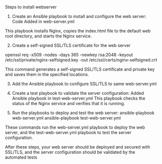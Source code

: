 Steps to install webserver 

1. Create an Ansible playbook to install and configure the web server:
Code Added in web-server.yml

This playbook installs Nginx, copies the index.html file to the default web root directory, and starts the Nginx service.

2. Create a self-signed SSL/TLS certificate for the web server

openssl req -x509 -nodes -days 365 -newkey rsa:2048 -keyout /etc/ssl/private/nginx-selfsigned.key -out /etc/ssl/certs/nginx-selfsigned.crt

This command generates a self-signed SSL/TLS certificate and private key and saves them in the specified locations.

3. Add the Ansible playbook to configure SSL/TLS to same web-server.yml

4. Create a test playbook to validate the server configuration:
Added Ansible playbook in test-web-server.yml
This playbook checks the status of the Nginx service and verifies that it is running.

5. Run the playbooks to deploy and test the web server:
ansible-playbook web-server.yml
ansible-playbook test-web-server.yml

These commands run the web-server.yml playbook to deploy the web server, and the test-web-server.yml playbook to test the server configuration.

After these steps, your web server should be deployed and secured with SSL/TLS, and the server configuration should be validated by the automated tests


